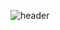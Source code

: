 ![header](https://capsule-render.vercel.app/api?type=Waving&color=gradient&height=250&section=header&text=BJCHO0501%&fontSize=60)

